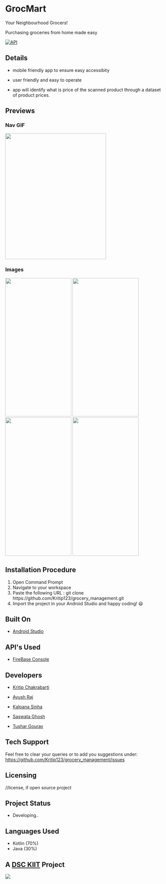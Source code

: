 # GrocMart

Your Neighbourhood Grocers!

Purchasing groceries from home made easy

[![API](https://img.shields.io/badge/API-28%2B-brightgreen.svg?style=flat)](https://android-arsenal.com/api?level=28) 

## Details

  
- mobile friendly app to ensure easy accessibity

- user friendly and easy to operate

- app will identify what is price of the scanned product through a dataset of product prices.

## Previews

### Nav GIF


<img src = "https://media.giphy.com/media/T4KYpPUHBmrxY6Vrdl/giphy.gif" width="320" height="400">

### Images


<img src="https://user-images.githubusercontent.com/62319328/93020331-00aa2080-f5fa-11ea-912e-220791ea243c.png" width="210" height="440">   <img src="https://user-images.githubusercontent.com/62319328/94767767-014d0000-03cb-11eb-9f19-2fa84c161c93.png" width="210" height="440">   <img src="https://user-images.githubusercontent.com/62319328/94767772-05791d80-03cb-11eb-97ff-67f61010812f.png" width="210" height="440">   <img src="https://user-images.githubusercontent.com/62319328/95209710-47112a80-0808-11eb-9800-0c8a3fa5a428.png" width="210" height="440">




## Installation Procedure

1. Open Command Prompt
2. Navigate to your workspace
3. Paste the following URL :  git clone https:<i></i>//github.com/Kritip123/grocery_management.git
4. Import the project in your Android Studio and happy coding! 😃


## Built On

- [Android Studio](https://developer.android.com/studio/?gclid=CjwKCAjw2dD7BRASEiwAWCtCb-lMmzElNOD_AvZEReeFDVJUOFXa-ktMnlGV77HsRi5zTrXWmqq1fBoCzkcQAvD_BwE&gclsrc=aw.ds)

## API's Used

- [FireBase Console](https://console.firebase.google.com/u/0/?pli=1)


## Developers

- [Kritip Chakrabarti](https://github.com/Kritip123)

- [Ayush Raj](https://github.com/AYUSTARK)

- [Kalpana Sinha](https://github.com/KalpanaSinha)

- [Saswata Ghosh](https://github.com/Shaswat-2203)

- [Tushar Gourav](https://github.com/tushar30gaurab)

## Tech Support

Feel free to clear your queries or to add you suggestions under:  https://github.com/Kritip123/grocery_management/issues


## Licensing

//license, if open source project

## Project Status

- Developing..

## Languages Used

- Kotlin (70%)
- Java (30%)

## A [DSC KIIT](https://github.com/DSC-KIIT) Project

![](https://mir-s3-cdn-cf.behance.net/projects/404/5886ac96885051.Y3JvcCw4MDgsNjMyLDAsMA.png)
